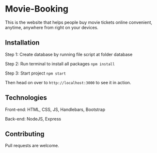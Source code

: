 # Movie-Booking

This is the website that helps people buy movie tickets online convenient, anytime, anywhere from right on your devices.

## Installation
Step 1: Create database by running file script at folder database

Step 2: Run terminal to install all packages
`npm install`

Step 3: Start project
`npm start`

Then head on over to `http://localhost:3000` to see it in action.



## Technologies	
Front-end: HTML, CSS, JS, Handlebars, Bootstrap

Back-end: NodeJS, Express



## Contributing
Pull requests are welcome. 

